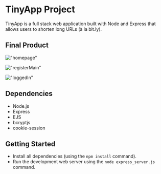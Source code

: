 # TinyApp Project

TinyApp is a full stack web application built with Node and Express that allows users to shorten long URLs (à la bit.ly).

## Final Product


!["homepage"](https://github.com/ahmaddaadaa/tinyapp/blob/master/docs/homePage.png?raw=true)

!["registerMain"](https://github.com/ahmaddaadaa/tinyapp/blob/master/docs/registerMain.png?raw=true)

!["loggedIn"](https://github.com/ahmaddaadaa/tinyapp/blob/master/docs/loggedIn.png?raw=true)




## Dependencies

- Node.js
- Express
- EJS
- bcryptjs
- cookie-session

## Getting Started

- Install all dependencies (using the `npm install` command).
- Run the development web server using the `node express_server.js` command.
